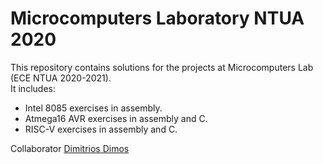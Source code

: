 # Microcomputers Laboratory NTUA 2020
This repository contains solutions for the projects at Microcomputers Lab (ECE NTUA 2020-2021).\
It includes:
* Intel 8085 exercises in assembly.
* Atmega16 AVR exercises in assembly and C.
* RISC-V exercises in assembly and C.

Collaborator [Dimitrios Dimos  ](https://github.com/d-dimos)
